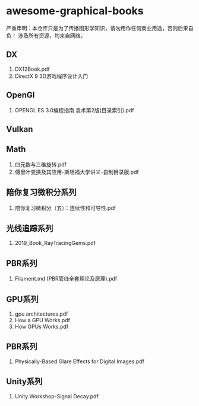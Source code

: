 # awesome-graphical-books
严重申明：本仓库只是为了传播图形学知识，请勿用作任何商业用途，否则后果自负！
涉及所有资源，均来自网络。
## DX
1. DX12Book.pdf
2. DirectX 9 3D游戏程序设计入门

## OpenGl
1. OPENGL ES 3.0编程指南 袁术第2版(目录索引).pdf

## Vulkan
## Math
1. 四元数与三维旋转.pdf
2. 傅里叶变换及其应用-斯坦福大学讲义-自制目录版.pdf

## 陪你复习微积分系列
1. 陪你复习微积分（五）：连续性和可导性.pdf

## 光线追踪系列
1. 2019_Book_RayTracingGems.pdf

## PBR系列
1. Filament.md (PBR管线全套理论及原理).pdf

## GPU系列
1. gpu architectures.pdf
2. How a GPU Works.pdf
3. How GPUs Works.pdf
## PBR系列
1. Physically-Based Glare Effects for Digital Images.pdf

## Unity系列
1. Unity Workshop-Signal Decay.pdf
